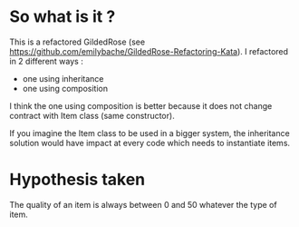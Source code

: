 # So what is it ?
This is a refactored GildedRose (see https://github.com/emilybache/GildedRose-Refactoring-Kata). I refactored in 2 different ways :
- one using inheritance
- one using composition

I think the one using composition is better because it does not change contract with Item class (same constructor).

If you imagine the Item class to be used in a bigger system, the inheritance solution would have impact at every code which needs to instantiate items.


# Hypothesis taken
The quality of an item is always between 0 and 50 whatever the type of item.
